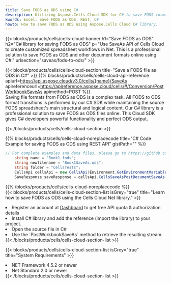 ```yaml
---
title: Save FODS as ODS using C# 
description: Utilizing Aspose.Cells Cloud SDK for C# to save FODS format file as ODS format file. 
kwords: Excel, Save FODS as ODS, REST, C#
howto: How to save FODS as ODS using Aspose.Cells Cloud C# library.
---
```



{{< blocks/products/cells/cells-cloud-banner h1="Save FODS as ODS" h2="C# library for saving FODS as ODS" p="Use SaveAs API of Cells Cloud to create customized spreadsheet workflows in Net. This is a professional solution to save FODS as ODS and other document formats online using C#." urlsection="saveas/fods-to-ods/" >}}

{{< blocks/products/cells/cells-cloud-section  title="Save a FODS file as ODS in C#" >}}
{{% blocks/products/cells/cells-cloud-api-reference  apiurl=https://api.aspose.cloud/v3.0/cells/{name}/SaveAs  apireferenceurl=https://apireference.aspose.cloud/cells/#/Conversion/PostWorkbookSaveAs  apimethod=POST %}}
<br/>
Saving file formats from FODS as ODS is a complex task. All FODS to ODS format transitions is performed by our C# SDK while maintaining the source FODS spreadsheet's main structural and logical content. Our C# library is a professional solution to save FODS as ODS files online. This Cloud SDK gives C# developers powerful functionality and perfect ODS output.

{{< /blocks/products/cells/cells-cloud-section >}}

{{% blocks/products/cells/cells-cloud-noreplacecode title="C# Code Example for saving FODS as ODS using REST API" gistPath="" %}}
  
```cs
// For complete examples and data files, please go to https://github.com/aspose-cells-cloud/aspose-cells-cloud-dotnet/
    string name = "Book1.fods";
    string newfilename = "Book1SaveAs.ods";
    string folder = "CellsTests";
    CellsApi cellsApi = new CellsApi(Environment.GetEnvironmentVariable("ProductClientId"), Environment.GetEnvironmentVariable("ProductClientSecret"));
    SaveResponse saveResponse = cellsApi.CellsSaveAsPostDocumentSaveAs(name, null, newfilename, null,null,folder);
```
  
{{% /blocks/products/cells/cells-cloud-noreplacecode  %}}
<br/>
{{< blocks/products/cells/cells-cloud-section-list isGrey="true"  title="Learn how to save FODS as ODS using the Cells Cloud Net library." >}}
<li>Register an account at <a href="https://dashboard.aspose.cloud/">Dashboard</a> to get free API quota & authorization details</li>
<li>Install C# library and add the reference (import the library) to your project.</li>
<li>Open the source file in C#</li>
<li>Use the `PostWorkbookSaveAs` method to retrieve the resulting stream.</li>
{{< /blocks/products/cells/cells-cloud-section-list >}}

{{< blocks/products/cells/cells-cloud-section-list isGrey="true"  title="System Requirements" >}}
<li>NET Framework 4.5.2 or newer</li>
<li>Net Standard 2.0 or newer</li>
{{< /blocks/products/cells/cells-cloud-section-list >}}
